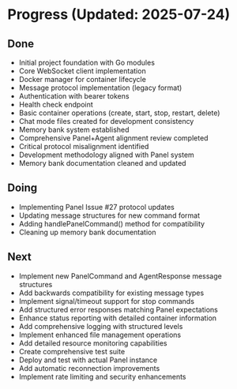 # Progress (Updated: 2025-07-24)

## Done

- Initial project foundation with Go modules
- Core WebSocket client implementation
- Docker manager for container lifecycle
- Message protocol implementation (legacy format)
- Authentication with bearer tokens
- Health check endpoint
- Basic container operations (create, start, stop, restart, delete)
- Chat mode files created for development consistency
- Memory bank system established
- Comprehensive Panel+Agent alignment review completed
- Critical protocol misalignment identified
- Development methodology aligned with Panel system
- Memory bank documentation cleaned and updated

## Doing

- Implementing Panel Issue #27 protocol updates
- Updating message structures for new command format
- Adding handlePanelCommand() method for compatibility
- Cleaning up memory bank documentation

## Next

- Implement new PanelCommand and AgentResponse message structures
- Add backwards compatibility for existing message types
- Implement signal/timeout support for stop commands
- Add structured error responses matching Panel expectations
- Enhance status reporting with detailed container information
- Add comprehensive logging with structured levels
- Implement enhanced file management operations
- Add detailed resource monitoring capabilities
- Create comprehensive test suite
- Deploy and test with actual Panel instance
- Add automatic reconnection improvements
- Implement rate limiting and security enhancements
